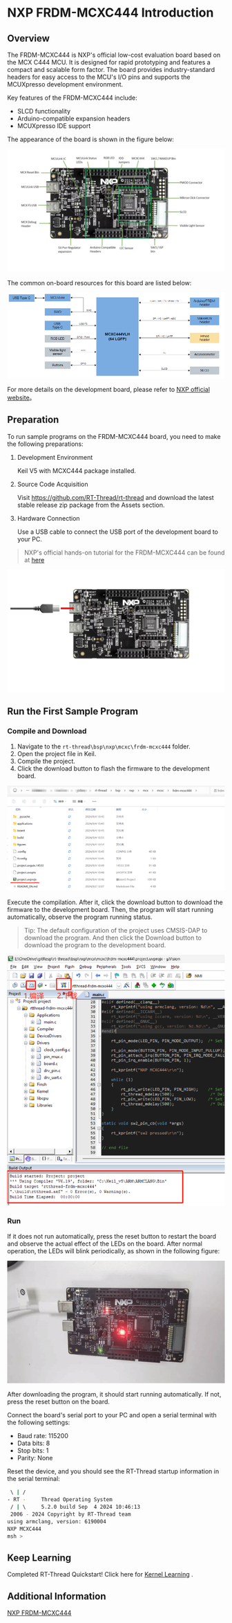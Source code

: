 # NXP FRDM-MCXC444 Introduction

## Overview
The FRDM-MCXC444 is NXP's official low-cost evaluation board based on the MCX C444 MCU. It is designed for rapid prototyping and features a compact and scalable form factor. The board provides industry-standard headers for easy access to the MCU's I/O pins and supports the MCUXpresso development environment. 

Key features of the FRDM-MCXC444 include:

- SLCD functionality
- Arduino-compatible expansion headers
- MCUXpresso IDE support

The appearance of the board is shown in the figure below:

![img](figures/board.png)

The common on-board resources for this board are listed below:

![board_block_diagram](figures/board_block_diagram.png)

For more details on the development board, please refer to [NXP official website](https://www.nxp.com/products/processors-and-microcontrollers/arm-microcontrollers/general-purpose-mcus/mcx-arm-cortex-m/mcx-c-series-microcontrollers:MCX-C-SERIES)。

## Preparation

To run sample programs on the FRDM-MCXC444 board, you need to make the following preparations:

1. Development Environment

   Keil V5 with MCXC444 package installed.

2. Source Code Acquisition

   Visit https://github.com/RT-Thread/rt-thread and download the latest stable release zip package from the Assets section.

3. Hardware Connection

   Use a USB cable to connect the USB port of the development board to your PC.

> NXP's official hands-on tutorial for the FRDM-MCXC444 can be found at [here](https://www.nxp.com/design/design-center/development-boards-and-designs/general-purpose-mcus/frdm-development-board-for-mcx-c444-mcus:FRDM-MCXC444)


![img](figures/usb_pc.png)

## Run the First Sample Program

### Compile and Download

1. Navigate to the `rt-thread\bsp\nxp\mcxc\frdm-mcxc444` folder.
2. Open the project file in Keil.
3. Compile the project.
4. Click the download button to flash the firmware to the development board.

![dir](figures/dir.png)

Execute the compilation. After it, click the download button to download the firmware to the development board. Then, the program will start running automatically, observe the program running status.

> Tip: The default configuration of the project uses CMSIS-DAP to download the program. And then click the Download button to download the program to the development board.

![project](figures/project.png)

### Run

If it does not run automatically, press the reset button to restart the board and observe the actual effect of the LEDs on the board. After normal operation, the LEDs will blink periodically, as shown in the following figure:

![run](figures/run.gif)

After downloading the program, it should start running automatically. If not, press the reset button on the board.

Connect the board's serial port to your PC and open a serial terminal with the following settings:

- Baud rate: 115200
- Data bits: 8
- Stop bits: 1
- Parity: None

Reset the device, and you should see the RT-Thread startup information in the serial terminal:

```bash
 \ | /
- RT -     Thread Operating System
 / | \     5.2.0 build Sep  4 2024 10:46:13
 2006 - 2024 Copyright by RT-Thread team
using armclang, version: 6190004
NXP MCXC444
msh >
```

## Keep Learning

Completed RT-Thread Quickstart! Click here for [Kernel Learning](../../kernel/kernel-video.md) .

## Additional Information

[NXP FRDM-MCXC444](https://www.nxp.com/design/design-center/development-boards-and-designs/general-purpose-mcus/frdm-development-board-for-mcx-c444-mcus:FRDM-MCXC444)

